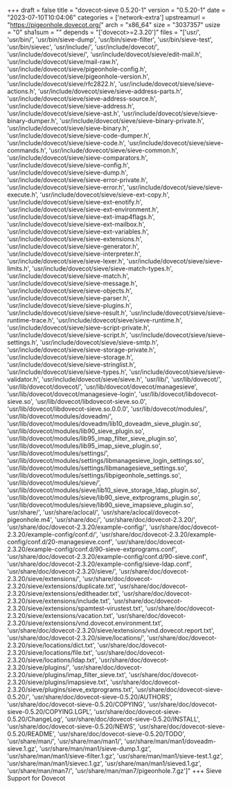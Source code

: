+++
draft = false
title = "dovecot-sieve 0.5.20-1"
version = "0.5.20-1"
date = "2023-07-10T10:04:06"
categories = ['network-extra']
upstreamurl = "https://pigeonhole.dovecot.org/"
arch = "x86_64"
size = "3037357"
usize = "0"
sha1sum = ""
depends = "['dovecot>=2.3.20']"
files = "['usr/', 'usr/bin/', 'usr/bin/sieve-dump', 'usr/bin/sieve-filter', 'usr/bin/sieve-test', 'usr/bin/sievec', 'usr/include/', 'usr/include/dovecot/', 'usr/include/dovecot/sieve/', 'usr/include/dovecot/sieve/edit-mail.h', 'usr/include/dovecot/sieve/mail-raw.h', 'usr/include/dovecot/sieve/pigeonhole-config.h', 'usr/include/dovecot/sieve/pigeonhole-version.h', 'usr/include/dovecot/sieve/rfc2822.h', 'usr/include/dovecot/sieve/sieve-actions.h', 'usr/include/dovecot/sieve/sieve-address-parts.h', 'usr/include/dovecot/sieve/sieve-address-source.h', 'usr/include/dovecot/sieve/sieve-address.h', 'usr/include/dovecot/sieve/sieve-ast.h', 'usr/include/dovecot/sieve/sieve-binary-dumper.h', 'usr/include/dovecot/sieve/sieve-binary-private.h', 'usr/include/dovecot/sieve/sieve-binary.h', 'usr/include/dovecot/sieve/sieve-code-dumper.h', 'usr/include/dovecot/sieve/sieve-code.h', 'usr/include/dovecot/sieve/sieve-commands.h', 'usr/include/dovecot/sieve/sieve-common.h', 'usr/include/dovecot/sieve/sieve-comparators.h', 'usr/include/dovecot/sieve/sieve-config.h', 'usr/include/dovecot/sieve/sieve-dump.h', 'usr/include/dovecot/sieve/sieve-error-private.h', 'usr/include/dovecot/sieve/sieve-error.h', 'usr/include/dovecot/sieve/sieve-execute.h', 'usr/include/dovecot/sieve/sieve-ext-copy.h', 'usr/include/dovecot/sieve/sieve-ext-enotify.h', 'usr/include/dovecot/sieve/sieve-ext-environment.h', 'usr/include/dovecot/sieve/sieve-ext-imap4flags.h', 'usr/include/dovecot/sieve/sieve-ext-mailbox.h', 'usr/include/dovecot/sieve/sieve-ext-variables.h', 'usr/include/dovecot/sieve/sieve-extensions.h', 'usr/include/dovecot/sieve/sieve-generator.h', 'usr/include/dovecot/sieve/sieve-interpreter.h', 'usr/include/dovecot/sieve/sieve-lexer.h', 'usr/include/dovecot/sieve/sieve-limits.h', 'usr/include/dovecot/sieve/sieve-match-types.h', 'usr/include/dovecot/sieve/sieve-match.h', 'usr/include/dovecot/sieve/sieve-message.h', 'usr/include/dovecot/sieve/sieve-objects.h', 'usr/include/dovecot/sieve/sieve-parser.h', 'usr/include/dovecot/sieve/sieve-plugins.h', 'usr/include/dovecot/sieve/sieve-result.h', 'usr/include/dovecot/sieve/sieve-runtime-trace.h', 'usr/include/dovecot/sieve/sieve-runtime.h', 'usr/include/dovecot/sieve/sieve-script-private.h', 'usr/include/dovecot/sieve/sieve-script.h', 'usr/include/dovecot/sieve/sieve-settings.h', 'usr/include/dovecot/sieve/sieve-smtp.h', 'usr/include/dovecot/sieve/sieve-storage-private.h', 'usr/include/dovecot/sieve/sieve-storage.h', 'usr/include/dovecot/sieve/sieve-stringlist.h', 'usr/include/dovecot/sieve/sieve-types.h', 'usr/include/dovecot/sieve/sieve-validator.h', 'usr/include/dovecot/sieve/sieve.h', 'usr/lib/', 'usr/lib/dovecot/', 'usr/lib/dovecot/dovecot/', 'usr/lib/dovecot/dovecot/managesieve', 'usr/lib/dovecot/dovecot/managesieve-login', 'usr/lib/dovecot/libdovecot-sieve.so', 'usr/lib/dovecot/libdovecot-sieve.so.0', 'usr/lib/dovecot/libdovecot-sieve.so.0.0.0', 'usr/lib/dovecot/modules/', 'usr/lib/dovecot/modules/doveadm/', 'usr/lib/dovecot/modules/doveadm/lib10_doveadm_sieve_plugin.so', 'usr/lib/dovecot/modules/lib90_sieve_plugin.so', 'usr/lib/dovecot/modules/lib95_imap_filter_sieve_plugin.so', 'usr/lib/dovecot/modules/lib95_imap_sieve_plugin.so', 'usr/lib/dovecot/modules/settings/', 'usr/lib/dovecot/modules/settings/libmanagesieve_login_settings.so', 'usr/lib/dovecot/modules/settings/libmanagesieve_settings.so', 'usr/lib/dovecot/modules/settings/libpigeonhole_settings.so', 'usr/lib/dovecot/modules/sieve/', 'usr/lib/dovecot/modules/sieve/lib10_sieve_storage_ldap_plugin.so', 'usr/lib/dovecot/modules/sieve/lib90_sieve_extprograms_plugin.so', 'usr/lib/dovecot/modules/sieve/lib90_sieve_imapsieve_plugin.so', 'usr/share/', 'usr/share/aclocal/', 'usr/share/aclocal/dovecot-pigeonhole.m4', 'usr/share/doc/', 'usr/share/doc/dovecot-2.3.20/', 'usr/share/doc/dovecot-2.3.20/example-config/', 'usr/share/doc/dovecot-2.3.20/example-config/conf.d/', 'usr/share/doc/dovecot-2.3.20/example-config/conf.d/20-managesieve.conf', 'usr/share/doc/dovecot-2.3.20/example-config/conf.d/90-sieve-extprograms.conf', 'usr/share/doc/dovecot-2.3.20/example-config/conf.d/90-sieve.conf', 'usr/share/doc/dovecot-2.3.20/example-config/sieve-ldap.conf', 'usr/share/doc/dovecot-2.3.20/sieve/', 'usr/share/doc/dovecot-2.3.20/sieve/extensions/', 'usr/share/doc/dovecot-2.3.20/sieve/extensions/duplicate.txt', 'usr/share/doc/dovecot-2.3.20/sieve/extensions/editheader.txt', 'usr/share/doc/dovecot-2.3.20/sieve/extensions/include.txt', 'usr/share/doc/dovecot-2.3.20/sieve/extensions/spamtest-virustest.txt', 'usr/share/doc/dovecot-2.3.20/sieve/extensions/vacation.txt', 'usr/share/doc/dovecot-2.3.20/sieve/extensions/vnd.dovecot.environment.txt', 'usr/share/doc/dovecot-2.3.20/sieve/extensions/vnd.dovecot.report.txt', 'usr/share/doc/dovecot-2.3.20/sieve/locations/', 'usr/share/doc/dovecot-2.3.20/sieve/locations/dict.txt', 'usr/share/doc/dovecot-2.3.20/sieve/locations/file.txt', 'usr/share/doc/dovecot-2.3.20/sieve/locations/ldap.txt', 'usr/share/doc/dovecot-2.3.20/sieve/plugins/', 'usr/share/doc/dovecot-2.3.20/sieve/plugins/imap_filter_sieve.txt', 'usr/share/doc/dovecot-2.3.20/sieve/plugins/imapsieve.txt', 'usr/share/doc/dovecot-2.3.20/sieve/plugins/sieve_extprograms.txt', 'usr/share/doc/dovecot-sieve-0.5.20/', 'usr/share/doc/dovecot-sieve-0.5.20/AUTHORS', 'usr/share/doc/dovecot-sieve-0.5.20/COPYING', 'usr/share/doc/dovecot-sieve-0.5.20/COPYING.LGPL', 'usr/share/doc/dovecot-sieve-0.5.20/ChangeLog', 'usr/share/doc/dovecot-sieve-0.5.20/INSTALL', 'usr/share/doc/dovecot-sieve-0.5.20/NEWS', 'usr/share/doc/dovecot-sieve-0.5.20/README', 'usr/share/doc/dovecot-sieve-0.5.20/TODO', 'usr/share/man/', 'usr/share/man/man1/', 'usr/share/man/man1/doveadm-sieve.1.gz', 'usr/share/man/man1/sieve-dump.1.gz', 'usr/share/man/man1/sieve-filter.1.gz', 'usr/share/man/man1/sieve-test.1.gz', 'usr/share/man/man1/sievec.1.gz', 'usr/share/man/man1/sieved.1.gz', 'usr/share/man/man7/', 'usr/share/man/man7/pigeonhole.7.gz']"
+++
Sieve Support for Dovecot